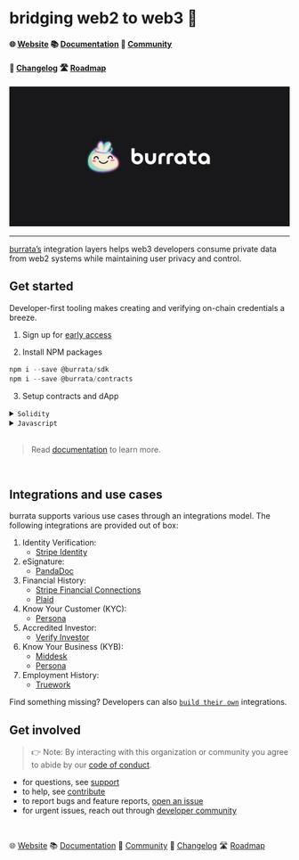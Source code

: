# bridging web2 to web3 🧀

#### 🌐 [Website](https://www.burrata.xyz)    📚 [Documentation](https://docs.burrata.xyz)    💬 [Community](https://t.me/+vvN1naUaBbZlMDgx)
#### 📝 [Changelog](https://docs.burrata.xyz/changelog)    🛣 [Roadmap](https://github.com/orgs/burrata-labs/projects/3)

![](https://raw.githubusercontent.com/burrata-labs/.github/main/assets/gh-banner.png)

---
[burrata’s](https://www.burrata.xyz) integration layers helps web3 developers consume private data from web2 systems while maintaining user privacy and control.


## Get started

Developer-first tooling makes creating and verifying on-chain credentials a breeze.

1. Sign up for [early access](https://www.burrata.xyz)

2. Install NPM packages

```js
npm i --save @burrata/sdk
npm i --save @burrata/contracts
```

3. Setup contracts and dApp

<details>
<summary><code>Solidity</code></summary>

```solidity
import "@burrata/contracts/deployment/testnet.sol";

function your_function(bytes calldata burrataData) {
  BurrataClaims.check(
    keccak256("soulnoun.cip"),
    burrataData
  );
}
```
</details>

<details>
<summary><code>Javascript</code></summary>

```js
import { initialize as burrataInit } from '@burrata/sdk.ethers';
import { useState, useCallback } from 'react';

const BURRATA_ENV = process.env.REACT_APP_BURRATA_ENV;

export const useBurrata = () => {
    const [connected, setConnected] = useState(false);

    const connectBurrata: (account: string, signer: any) => Promise<any> = useCallback(
    async (account: string, signer: any) => {
        try {
        const res = await burrataInit({
            account,
            provider: signer.provider,
            info: {
            name: 'SoulNoun',
            logoUrl: 'https://openseauserdata.com/files/605b971d4feefc10a91ce4d1f0cfcd8f.svg',
            },
            environment: BURRATA_ENV,
        });

        setConnected(true);
        return res;
        } catch (error) {
        return error;
        }
    },
    [],
    );

    return [connected, connectBurrata];
};
```

</details>

<br/>

> Read [documentation](https://docs.burrata.xyz) to learn more.

<br/>

## Integrations and use cases

burrata supports various use cases through an integrations model. The following integrations are provided out of box:

1. Identity Verification:
    - [Stripe Identity](https://docs.burrata.xyz)
2. eSignature:
    - [PandaDoc](https://docs.burrata.xyz)
3.  Financial History:
    - [Stripe Financial Connections](https://github.com/orgs/burrata-labs/projects/3/views/1)
    - [Plaid](https://github.com/orgs/burrata-labs/projects/3/views/1)
4. Know Your Customer (KYC):
    - [Persona](https://docs.burrata.xyz)
5. Accredited Investor:
    - [Verify Investor](https://docs.burrata.xyz)
6. Know Your Business (KYB):
    - [Middesk](https://github.com/orgs/burrata-labs/projects/3/views/1)
    - [Persona](https://github.com/orgs/burrata-labs/projects/3/views/1)
7. Employment History:
    - [Truework](https://github.com/orgs/burrata-labs/projects/3/views/1)

Find something missing? Developers can also [`build their own`](https://github.com/orgs/burrata-labs/projects/3/views/1) integrations.


## Get involved

> 👉 Note: By interacting with this organization or community you agree to abide by our [code of conduct]().

* for questions, see [support]()
* to help, see [contribute]()
* to report bugs and feature reports, [open an issue]()
* for urgent issues, reach out through [developer community](https://t.me/+vvN1naUaBbZlMDgx)

<br/>

 🌐 [Website](https://www.burrata.xyz)    📚 [Documentation](https://docs.burrata.xyz)    💬 [Community](https://t.me/+vvN1naUaBbZlMDgx)    📝 [Changelog](https://docs.burrata.xyz/changelog)    🛣 [Roadmap](https://github.com/orgs/burrata-labs/projects/3)